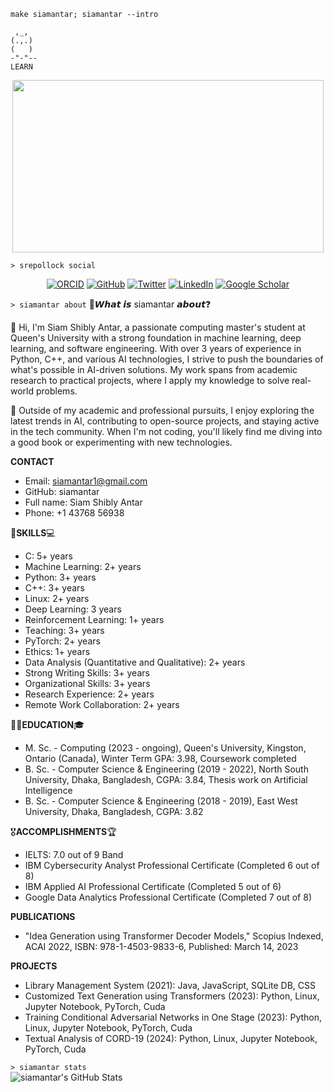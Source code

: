 `make siamantar; siamantar --intro`
```
 ,_,
(.,.)
(   )
-"-"--
LEARN
 ```
<p align="center">
<img width=498 height=276 src=https://external-content.duckduckgo.com/iu/?u=https%3A%2F%2Fmedia1.tenor.com%2Fimages%2Fa4cd3a19ae2b3ebbca19e4f022e660e4%2Ftenor.gif%3Fitemid%3D8645601&f=1&nofb=1 />
</p>  

`> srepollock social`

<p align="center">
   <a href="https://orcid.org/0000-0002-1617-3999"><img src="https://img.shields.io/badge/orcid-A6CE39?style=for-the-badge&logo=orcid&logoColor=white" alt="ORCID"></a>
   <a href="https://github.com/siamantar"><img src="https://img.shields.io/badge/GitHub-100000?style=for-the-badge&logo=github&logoColor=white" alt="GitHub"></a>
   <a href="https://twitter.com/SiamShibly"><img src="https://img.shields.io/badge/Twitter-1DA1F2?style=for-the-badge&logo=twitter&logoColor=white" alt="Twitter"></a>
   <a href="https://www.linkedin.com/in/siam-shibly-antar-074112158/"><img src="https://img.shields.io/badge/LinkedIn-0077B5?style=for-the-badge&logo=linkedin&logoColor=white" alt="LinkedIn"></a>
   <a href="https://scholar.google.com/citations?user=kchEO0sAAAAJ&hl=en"><img src="https://img.shields.io/badge/Google_Scholar-4285F4?style=for-the-badge&logo=google-scholar&logoColor=white" alt="Google Scholar"></a>
</p>

`> siamantar about`
🤔𝙒𝙝𝙖𝙩 𝙞𝙨 siamantar 𝙖𝙗𝙤𝙪𝙩❓

👋 Hi, I'm Siam Shibly Antar, a passionate computing master's student at Queen's University with a strong foundation in machine learning, deep learning, and software engineering. With over 3 years of experience in Python, C++, and various AI technologies, I strive to push the boundaries of what's possible in AI-driven solutions. My work spans from academic research to practical projects, where I apply my knowledge to solve real-world problems.

🌱 Outside of my academic and professional pursuits, I enjoy exploring the latest trends in AI, contributing to open-source projects, and staying active in the tech community. When I'm not coding, you'll likely find me diving into a good book or experimenting with new technologies.

**CONTACT**
- Email: siamantar1@gmail.com
- GitHub: siamantar
- Full name: Siam Shibly Antar
- Phone: +1 43768 56938

💪**SKILLS**💻
- C: 5+ years
- Machine Learning: 2+ years
- Python: 3+ years
- C++: 3+ years
- Linux: 2+ years
- Deep Learning: 3 years
- Reinforcement Learning: 1+ years
- Teaching: 3+ years
- PyTorch: 2+ years
- Ethics: 1+ years
- Data Analysis (Quantitative and Qualitative): 2+ years
- Strong Writing Skills: 3+ years
- Organizational Skills: 3+ years
- Research Experience: 2+ years
- Remote Work Collaboration: 2+ years

👱‍♂️**EDUCATION**🎓
- M. Sc. - Computing (2023 - ongoing), Queen's University, Kingston, Ontario (Canada), Winter Term GPA: 3.98, Coursework completed
- B. Sc. - Computer Science & Engineering (2019 - 2022), North South University, Dhaka, Bangladesh, CGPA: 3.84, Thesis work on Artificial Intelligence
- B. Sc. - Computer Science & Engineering (2018 - 2019), East West University, Dhaka, Bangladesh, CGPA: 3.82

🎖**ACCOMPLISHMENTS**🏆
- IELTS: 7.0 out of 9 Band
- IBM Cybersecurity Analyst Professional Certificate (Completed 6 out of 8)
- IBM Applied AI Professional Certificate (Completed 5 out of 6)
- Google Data Analytics Professional Certificate (Completed 7 out of 8)

**PUBLICATIONS**
- "Idea Generation using Transformer Decoder Models," Scopius Indexed, ACAI 2022, ISBN: 978-1-4503-9833-6, Published: March 14, 2023

**PROJECTS**
- Library Management System (2021): Java, JavaScript, SQLite DB, CSS
- Customized Text Generation using Transformers (2023): Python, Linux, Jupyter Notebook, PyTorch, Cuda
- Training Conditional Adversarial Networks in One Stage (2023): Python, Linux, Jupyter Notebook, PyTorch, Cuda
- Textual Analysis of CORD-19 (2024): Python, Linux, Jupyter Notebook, PyTorch, Cuda

`> siamantar stats`  
![siamantar's GitHub Stats](https://github-readme-stats.vercel.app/api?username=siamantar&show_icons=true&theme=cobalt)
